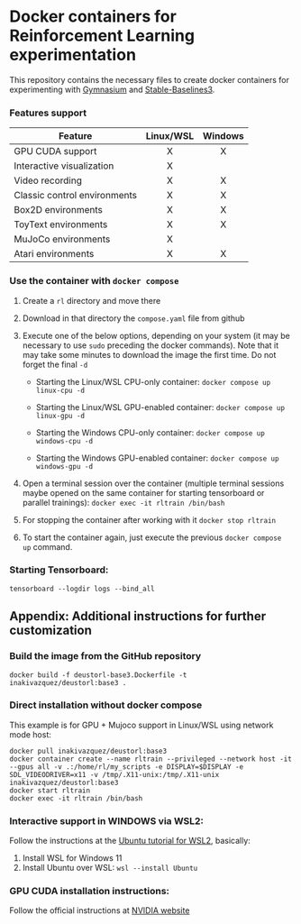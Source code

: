 # Docker containers for Reinforcement Learning experimentation
This repository contains the necessary files to create docker containers for experimenting with [Gymnasium](https://gymnasium.farama.org/) and [Stable-Baselines3](https://stable-baselines3.readthedocs.io/).
### Features support

| Feature  | Linux/WSL | Windows |
| ------------- | :-------------: | :-------------: |
| GPU CUDA support  | X | X |
| Interactive visualization	| X 
| Video recording			    | X | X | 
| Classic control environments | X | X | 
| Box2D environments | X | X | 
| ToyText environments | X	|     X| 
| MuJoCo environments | X
| Atari environments | X | X | 


### Use the container with `docker compose`
1. Create a `rl` directory and move there
2. Download in that directory the `compose.yaml` file from github

3. Execute one of the below options, depending on your system (it may be necessary to use `sudo` preceding the docker commands).
   Note that it may take some minutes to download the image the first time. Do not forget the final `-d`

   * Starting the Linux/WSL CPU-only container:
`docker compose up linux-cpu -d`

   * Starting the Linux/WSL GPU-enabled container:
`docker compose up linux-gpu -d`

   * Starting the Windows CPU-only container:
`docker compose up windows-cpu -d`

   * Starting the Windows GPU-enabled container:
`docker compose up windows-gpu -d`

5. Open a terminal session over the container (multiple terminal sessions maybe opened on the same container for starting tensorboard or parallel trainings):
`docker exec -it rltrain /bin/bash`

6. For stopping the container after working with it
`docker stop rltrain`

7. To start the container again, just execute the previous `docker compose up` command.


### Starting Tensorboard:
`tensorboard --logdir logs --bind_all`


## Appendix: Additional instructions for further customization

### Build the image from the GitHub repository
`docker build -f deustorl-base3.Dockerfile -t inakivazquez/deustorl:base3 .`

### Direct installation without docker compose
This example is for GPU + Mujoco support in Linux/WSL using network mode host:
```
docker pull inakivazquez/deustorl:base3
docker container create --name rltrain --privileged --network host -it --gpus all -v .:/home/rl/my_scripts -e DISPLAY=$DISPLAY -e SDL_VIDEODRIVER=x11 -v /tmp/.X11-unix:/tmp/.X11-unix inakivazquez/deustorl:base3
docker start rltrain
docker exec -it rltrain /bin/bash
```
### Interactive support in WINDOWS via WSL2:
Follow the instructions at the [Ubuntu tutorial for WSL2](https://ubuntu.com/tutorials/install-ubuntu-on-wsl2-on-windows-11-with-gui-support#1-overview), basically: 
1. Install WSL for Windows 11
1. Install Ubuntu over WSL: `wsl --install Ubuntu`

### GPU CUDA installation instructions:
Follow the official instructions at [NVIDIA website](https://developer.nvidia.com/cuda-11-8-0-download-archive)
